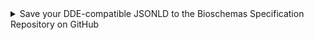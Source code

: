 <details>
  <summary>Save your DDE-compatible JSONLD to the Bioschemas Specification Repository on GitHub</summary>

  <ul>
    <li>The repo can be found at: <a
        href="https://github.com/BioSchemas/specifications">https://github.com/BioSchemas/specifications</a></li>
    <li>You will need to create a new folder/directory for your specification <strong>if</strong> one does not already
      exist. Within that directory/folder, create another folder/directory for jsonld files named <code>jsonld</code>.
      There are several ways to do this:<ul>
        <li><a href="https://docs.github.com/en/get-started/quickstart/fork-a-repo">Fork the repo</a>, edit it on your
          own fork and push your changes</li>
        <li>Use the &quot;<a
            href="https://docs.github.com/en/repositories/working-with-files/managing-files/adding-a-file-to-a-repository">Add
            file</a>&quot; button to add or upload a file</li>
      </ul>
    </li>
  </ul>


</details>